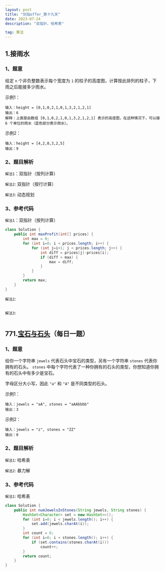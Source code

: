 ```yaml
---
layout: post
title: "剑指offer_第十九天"
date: 2023-07-24 
description: "双指针、哈希表"

tag: 算法
---  
```


## 1.接雨水

### 1、题意

给定 `n` 个非负整数表示每个宽度为 `1` 的柱子的高度图，计算按此排列的柱子，下雨之后能接多少雨水。

示例1：

```
输入：height = [0,1,0,2,1,0,1,3,2,1,2,1]
输出：6
解释：上面是由数组 [0,1,0,2,1,0,1,3,2,1,2,1] 表示的高度图，在这种情况下，可以接 6 个单位的雨水（蓝色部分表示雨水）。 
```

示例2：

```
输入：height = [4,2,0,3,2,5]
输出：9
```

### 2、题目解析

``解法1``：双指针（按列计算）

``解法2``:  双指针（按行计算）

``解法3``:  动态规划

### 3、参考代码

``解法1``：双指针（按列计算）

```java
class Solution {
    public int maxProfit(int[] prices) {
        int max = 0;
        for (int i=0; i < prices.length; i++) {
            for (int j=i+1; j < prices.length; j++) {
                int diff = prices[j]-prices[i];
                if (diff > max) {
                    max = diff;
                }
            }
        }
        return max;
    }
}
```

``解法2``:  

```java

```

``解法3``:  

```java

```

## 771.[宝石与石头](https://leetcode.cn/problems/jewels-and-stones/)（每日一题）

### 1、题意

 给你一个字符串 `jewels` 代表石头中宝石的类型，另有一个字符串 `stones` 代表你拥有的石头。 `stones` 中每个字符代表了一种你拥有的石头的类型，你想知道你拥有的石头中有多少是宝石。

字母区分大小写，因此 `"a"` 和 `"A"` 是不同类型的石头。

示例1：

```
输入：jewels = "aA", stones = "aAAbbbb"
输出：3
```

示例2：

```
输入：jewels = "z", stones = "ZZ"
输出：0
```

### 2、题目解析

``解法1``: 哈希表

``解法2``: 暴力解

### 3、参考代码

``解法1``: 哈希表

```java
class Solution {
    public int numJewelsInStones(String jewels, String stones) {
        HashSet<Character> set = new HashSet<>();
        for (int i=0; i < jewels.length(); i++) {
            set.add(jewels.charAt(i));
        }
        int count = 0;
        for (int i=0; i < stones.length(); i++) {
            if (set.contains(stones.charAt(i))) 
                count++;
        }
        return count;
    }
}
```

